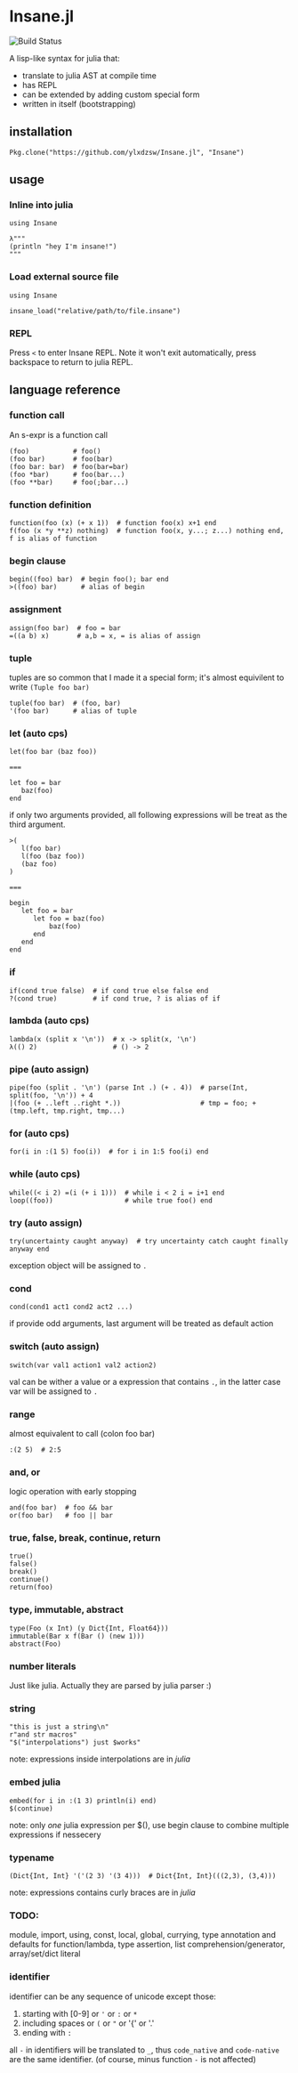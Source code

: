 Insane.jl
=========

![Build Status](https://travis-ci.org/ylxdzsw/Insane.jl.svg?branch=master)

A lisp-like syntax for julia that:
- translate to julia AST at compile time
- has REPL
- can be extended by adding custom special form
- written in itself (bootstrapping)

## installation

```
Pkg.clone("https://github.com/ylxdzsw/Insane.jl", "Insane")
```

## usage

### Inline into julia

```
using Insane

λ"""
(println "hey I'm insane!")
"""
```

### Load external source file

```
using Insane

insane_load("relative/path/to/file.insane")
```

### REPL

Press `<` to enter Insane REPL. Note it won't exit automatically, press backspace to return to julia REPL.

## language reference

### function call

An s-expr is a function call

```
(foo)           # foo()
(foo bar)       # foo(bar)
(foo bar: bar)  # foo(bar=bar)
(foo *bar)      # foo(bar...)
(foo **bar)     # foo(;bar...)
```

### function definition

```
function(foo (x) (+ x 1))  # function foo(x) x+1 end
f(foo (x *y **z) nothing)  # function foo(x, y...; z...) nothing end, f is alias of function
```

### begin clause

```
begin((foo) bar)  # begin foo(); bar end
>((foo) bar)      # alias of begin
```

### assignment

```
assign(foo bar)  # foo = bar
=((a b) x)       # a,b = x, = is alias of assign
```

### tuple

tuples are so common that I made it a special form; it's almost equivilent to write `(Tuple foo bar)`

```
tuple(foo bar)  # (foo, bar)
'(foo bar)      # alias of tuple
```

### let (auto cps)

```
let(foo bar (baz foo))

===

let foo = bar
   baz(foo)
end
```

if only two arguments provided, all following expressions will be treat as the third argument.

```
>(
   l(foo bar)
   l(foo (baz foo))
   (baz foo)
)

===

begin
   let foo = bar
      let foo = baz(foo)
	      baz(foo)
	  end
   end
end
```

### if

```
if(cond true false)  # if cond true else false end
?(cond true)         # if cond true, ? is alias of if
```

### lambda (auto cps)

```
lambda(x (split x '\n'))  # x -> split(x, '\n')
λ(() 2)                   # () -> 2
```

### pipe (auto assign)

```
pipe(foo (split . '\n') (parse Int .) (+ . 4))  # parse(Int, split(foo, '\n')) + 4
|(foo (+ ..left ..right *.))                    # tmp = foo; +(tmp.left, tmp.right, tmp...)
```

### for (auto cps)

```
for(i in :(1 5) foo(i))  # for i in 1:5 foo(i) end
```

### while (auto cps)

```
while((< i 2) =(i (+ i 1)))  # while i < 2 i = i+1 end
loop((foo))                  # while true foo() end
```

### try (auto assign)

```
try(uncertainty caught anyway)  # try uncertainty catch caught finally anyway end
```

exception object will be assigned to `.`

### cond

```
cond(cond1 act1 cond2 act2 ...)
```

if provide odd arguments, last argument will be treated as default action

### switch (auto assign)

```
switch(var val1 action1 val2 action2)
```

val can be wither a value or a expression that contains `.`, in the latter case var will be assigned to `.`

### range

almost equivalent to call (colon foo bar)

```
:(2 5)  # 2:5
```

### and, or

logic operation with early stopping

```
and(foo bar)  # foo && bar
or(foo bar)   # foo || bar
```

### true, false, break, continue, return

```
true()
false()
break()
continue()
return(foo)
```

### type, immutable, abstract

```
type(Foo (x Int) (y Dict{Int, Float64}))
immutable(Bar x f(Bar () (new 1)))
abstract(Foo)
```

### number literals

Just like julia. Actually they are parsed by julia parser :)

### string

```
"this is just a string\n"
r"and str macros"
"$("interpolations") just $works"
```

note: expressions inside interpolations are in *julia*

### embed julia

```
embed(for i in :(1 3) println(i) end)
$(continue)
```

note: only *one* julia expression per $(), use begin clause to combine multiple expressions if nessecery

### typename

```
(Dict{Int, Int} '('(2 3) '(3 4)))  # Dict{Int, Int}(((2,3), (3,4)))
```

note: expressions contains curly braces are in *julia*

### TODO:

module, import, using, const, local, global, currying, type annotation and defaults for function/lambda, type assertion, list comprehension/generator, array/set/dict literal

### identifier

identifier can be any sequence of unicode except those:

1. starting with [0-9] or `'` or `:` or `*`
2. including spaces or `(` or `"` or '{' or '.'
3. ending with `:`

all `-` in identifiers will be translated to `_`, thus `code_native` and `code-native` are the same identifier.
(of course, minus function `-` is not affected)